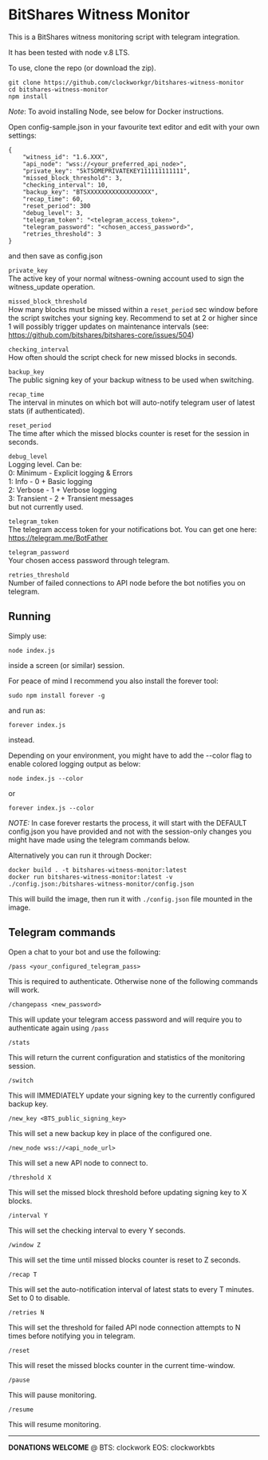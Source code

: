 # BitShares Witness Monitor

This is a BitShares witness monitoring script with telegram integration.

It has been tested with node v.8 LTS.

To use, clone the repo (or download the zip).

```
git clone https://github.com/clockworkgr/bitshares-witness-monitor
cd bitshares-witness-monitor
npm install
```

*Note*: To avoid installing Node, see below for Docker instructions.

Open config-sample.json in your favourite text editor and edit with your own settings:

```
{
    "witness_id": "1.6.XXX",
    "api_node": "wss://<your_preferred_api_node>",
    "private_key": "5kTSOMEPRIVATEKEY111111111111",
    "missed_block_threshold": 3,
    "checking_interval": 10,
    "backup_key": "BTSXXXXXXXXXXXXXXXXXX",
    "recap_time": 60,
    "reset_period": 300
    "debug_level": 3,
    "telegram_token": "<telegram_access_token>",
    "telegram_password": "<chosen_access_password>",
    "retries_threshold": 3
}
``` 
  
and then save as config.json

`private_key`  
The active key of your normal witness-owning account used to sign the witness_update operation.

`missed_block_threshold`  
How many blocks must be missed within a `reset_period` sec window before the script switches your signing key. Recommend to set at 2 or higher since 1 will possibly trigger updates on maintenance intervals (see: https://github.com/bitshares/bitshares-core/issues/504)

`checking_interval`  
How often should the script check for new missed blocks in seconds.

`backup_key`  
The public signing key of your backup witness to be used when switching.

`recap_time`  
The interval in minutes on which bot will auto-notify telegram user of latest stats (if authenticated).

`reset_period`  
The time after which the missed blocks counter is reset for the session in seconds.

`debug_level`  
Logging level. Can be:  
0: Minimum - Explicit logging & Errors  
1: Info - 0 + Basic logging  
2: Verbose - 1 + Verbose logging  
3: Transient - 2 + Transient messages  
but not currently used.

`telegram_token`  
The telegram access token for your notifications bot. You can get one here: https://telegram.me/BotFather

`telegram_password`  
Your chosen access password through telegram.

`retries_threshold`  
Number of failed connections to API node before the bot notifies you on telegram.

## Running

Simply use:

`node index.js`

inside a screen (or similar) session.

For peace of mind I recommend you also install the forever tool:

`sudo npm install forever -g`

and run as:

`forever index.js`

instead.

Depending on your environment, you might have to add the --color flag to enable colored logging output as below:

`node index.js --color`

or

`forever index.js --color`


*NOTE:* In case forever restarts the process, it will start with the DEFAULT config.json you have provided and not with the session-only changes you might have made using the telegram commands below.

Alternatively you can run it through Docker:

```
docker build . -t bitshares-witness-monitor:latest
docker run bitshares-witness-monitor:latest -v ./config.json:/bitshares-witness-monitor/config.json
```

This will build the image, then run it with `./config.json` file mounted in the image.

## Telegram commands

Open a chat to your bot and use the following:

`/pass <your_configured_telegram_pass>`

This is required to authenticate. Otherwise none of the following commands will work.

`/changepass <new_password>`

This will update your telegram access password and will require you to authenticate again using `/pass`

`/stats`

This will return the current configuration and statistics of the monitoring session.

`/switch`

This will IMMEDIATELY update your signing key to the currently configured backup key.

`/new_key <BTS_public_signing_key>`

This will set a new backup key in place of the configured one.

`/new_node wss://<api_node_url>`

This will set a new API node to connect to.

`/threshold X`

This will set the missed block threshold before updating signing key to X blocks.

`/interval Y`

This will set the checking interval to every Y seconds.

`/window Z`

This will set the time until missed blocks counter is reset to Z seconds.

`/recap T`

This will set the auto-notification interval of latest stats to every T minutes. Set to 0 to disable.

`/retries N`

This will set the threshold for failed API node connection attempts to N times before notifying you in telegram.

`/reset`

This will reset the missed blocks counter in the current time-window.

`/pause`

This will pause monitoring.

`/resume`

This will resume monitoring.

-------------------------------------------------------------------------------------------------------------------
**DONATIONS WELCOME**
@
BTS: clockwork
EOS: clockworkbts
